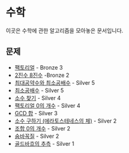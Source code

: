 # 수학

이곳은 수학에 관한 알고리즘을 모아놓은 문서입니다.

## 문제

- [팩토리얼](./factorial) - Bronze 3
- [2진수 8진수](./진법변환) -Bronze 2
- [최대공약수와 최소공배수](./gcd_lcm) - Silver 5
- [최소공배수](./lcm) - Silver 5
- [소수 찾기](./prime_search) - Silver 4
- [팩토리얼 0의 개수](./factorial_zero) - Silver 4
- [GCD 합](./gcd_sum) - Silver 3
- [소수 구하기 (에라토스테네스의 체)](./prime_Eratosthenes) - Silver 2
- [조합 0의 개수](./combination) - Silver 2
- [숨바꼭질](./숨바꼭질) - Silver 2
- [골드바흐의 추측](./goldbach) - Silver 1
